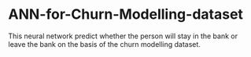 # ANN-for-Churn-Modelling-dataset

This neural network predict whether the person will stay in the bank or leave the bank on the basis of the churn modelling dataset.
